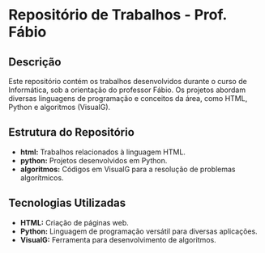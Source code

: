 # Repositório de Trabalhos - Prof. Fábio

## Descrição
Este repositório contém os trabalhos desenvolvidos durante o curso de Informática, sob a orientação do professor Fábio. Os projetos abordam diversas linguagens de programação e conceitos da área, como HTML, Python e algoritmos (VisualG).

## Estrutura do Repositório
* **html:** Trabalhos relacionados à linguagem HTML.
* **python:** Projetos desenvolvidos em Python.
* **algoritmos:** Códigos em VisualG para a resolução de problemas algorítmicos.

## Tecnologias Utilizadas
* **HTML:** Criação de páginas web.
* **Python:** Linguagem de programação versátil para diversas aplicações.
* **VisualG:** Ferramenta para desenvolvimento de algoritmos.
